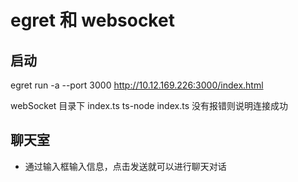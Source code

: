 # egret 和 websocket

## 启动
egret run -a --port 3000
http://10.12.169.226:3000/index.html

webSocket 目录下 index.ts
ts-node index.ts 没有报错则说明连接成功

## 聊天室

- 通过输入框输入信息，点击发送就可以进行聊天对话
